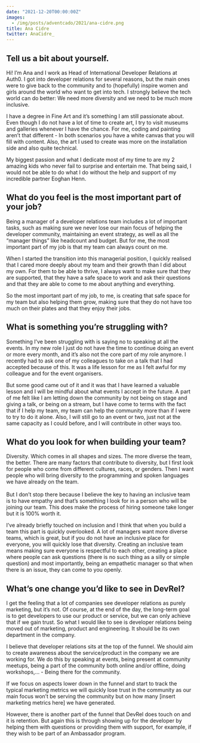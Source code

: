 ```yaml
---
date: "2021-12-20T00:00:00Z"
images:
  - /img/posts/adventcado/2021/ana-cidre.png
title: Ana Cidre
twitter: AnaCidre_
---
```


## Tell us a bit about yourself.

Hi! I’m Ana and I work as Head of International Developer Relations at Auth0. I got into developer relations for several reasons, but the main ones were to give back to the community and to (hopefully) inspire women and girls around the world who want to get into tech. I strongly believe the tech world can do better: We need more diversity and we need to be much more inclusive. 

I have a degree in Fine Art and it’s something I am still passionate about. Even though I do not have a lot of time to create art, I try to visit museums and galleries whenever I have the chance. For me, coding and painting aren’t that different - In both scenarios you have a white canvas that you will fill with content. Also, the art I used to create was more on the installation side and also quite technical. 

My biggest passion and what I dedicate most of my time to are my 2 amazing kids who never fail to surprise and entertain me. That being said, I would not be able to do what I do without the help and support of my incredible partner Eoghan Henn.


## What do you feel is the most important part of your job?

Being a manager of a developer relations team includes a lot of important tasks, such as making sure we never lose our main focus of helping the developer community, maintaining an event strategy, as well as all the “manager things” like headcount and budget. But for me, the most important part of my job is that my team can always count on me.

When I started the transition into this managerial position, I quickly realised that I cared more deeply about my team and their growth than I did about my own. For them to be able to thrive, I always want to make sure that they are supported, that they have a safe space to work and ask their questions and that they are able to come to me about anything and everything.

So the most important part of my job, to me, is creating that safe space for my team but also helping them grow, making sure that they do not have too much on their plates and that they enjoy their jobs.


## What is something you’re struggling with?

Something I’ve been struggling with is saying no to speaking at all the events. In my new role I just do not have the time to continue doing an event or more every month, and it’s also not the core part of my role anymore. I recently had to ask one of my colleagues to take on a talk that I had accepted because of this. It was a life lesson for me as I felt awful for my colleague and for the event organisers.

But some good came out of it and it was that I have learned a valuable lesson and I will be mindful about what events I accept in the future. A part of me felt like I am letting down the community by not being on stage and giving a talk, or being on a stream, but I have come to terms with the fact that if I help my team, my team can help the community more than if I were to try to do it alone. Also, I will still go to an event or two, just not at the same capacity as I could before, and I will contribute in other ways too.


## What do you look for when building your team?

Diversity. Which comes in all shapes and sizes. The more diverse the team, the better. There are many factors that contribute to diversity, but I first look for people who come from different cultures, races, or genders. Then I want people who will bring diversity to the programming and spoken languages we have already on the team.  \
 \
But I don’t stop there because I believe the key to having an inclusive team is to have empathy and that’s something I look for in a person who will be joining our team. This does make the process of hiring someone take longer but it is 100% worth it. 

I’ve already briefly touched on inclusion and I think that when you build a team this part is quickly overlooked. A lot of managers want more diverse teams, which is great, but if you do not have an inclusive place for everyone, you will quickly lose that diversity. Creating an inclusive team means making sure everyone is respectful to each other, creating a place where people can ask questions (there is no such thing as a silly or simple question) and most importantly, being an empathetic manager so that when there is an issue, they can come to you openly. 


## What’s one change you’d like to see in DevRel?

I get the feeling that a lot of companies see developer relations as purely marketing, but it’s not. Of course, at the end of the day, the long-term goal is to get developers to use our product or service, but we can only achieve that if we gain trust. So what I would like to see is developer relations being moved out of marketing, product and engineering. It should be its own department in the company.

I believe that developer relations sits at the top of the funnel. We should aim to create awareness about the service/product in the company we are working for. We do this by speaking at events, being present at community meetups, being a part of the community both online and/or offline, doing workshops,... - Being there for the community.

If we focus on aspects lower down in the funnel and start to track the typical marketing metrics we will quickly lose trust in the community as our main focus won’t be serving the community but on how many [insert marketing metrics here] we have generated. 

However, there is another part of the funnel that DevRel does touch on and it is retention. But again this is through showing up for the developer by helping them with questions or providing them with support, for example, if they wish to be part of an Ambassador program.